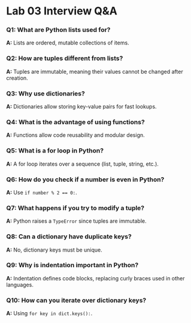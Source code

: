 # Lab 03 Interview Q&A

### Q1: What are Python lists used for?
**A:** Lists are ordered, mutable collections of items.

### Q2: How are tuples different from lists?
**A:** Tuples are immutable, meaning their values cannot be changed after creation.

### Q3: Why use dictionaries?
**A:** Dictionaries allow storing key-value pairs for fast lookups.

### Q4: What is the advantage of using functions?
**A:** Functions allow code reusability and modular design.

### Q5: What is a for loop in Python?
**A:** A for loop iterates over a sequence (list, tuple, string, etc.).

### Q6: How do you check if a number is even in Python?
**A:** Use `if number % 2 == 0:`.

### Q7: What happens if you try to modify a tuple?
**A:** Python raises a `TypeError` since tuples are immutable.

### Q8: Can a dictionary have duplicate keys?
**A:** No, dictionary keys must be unique.

### Q9: Why is indentation important in Python?
**A:** Indentation defines code blocks, replacing curly braces used in other languages.

### Q10: How can you iterate over dictionary keys?
**A:** Using `for key in dict.keys():`.
